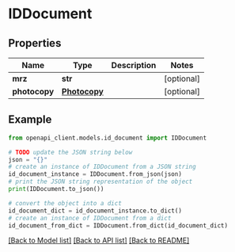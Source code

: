 # IDDocument


## Properties

Name | Type | Description | Notes
------------ | ------------- | ------------- | -------------
**mrz** | **str** |  | [optional] 
**photocopy** | [**Photocopy**](Photocopy.md) |  | [optional] 

## Example

```python
from openapi_client.models.id_document import IDDocument

# TODO update the JSON string below
json = "{}"
# create an instance of IDDocument from a JSON string
id_document_instance = IDDocument.from_json(json)
# print the JSON string representation of the object
print(IDDocument.to_json())

# convert the object into a dict
id_document_dict = id_document_instance.to_dict()
# create an instance of IDDocument from a dict
id_document_from_dict = IDDocument.from_dict(id_document_dict)
```
[[Back to Model list]](../README.md#documentation-for-models) [[Back to API list]](../README.md#documentation-for-api-endpoints) [[Back to README]](../README.md)


